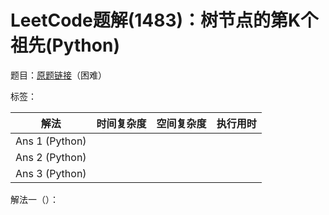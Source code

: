 # LeetCode题解(1483)：树节点的第K个祖先(Python)

题目：[原题链接](https://leetcode-cn.com/problems/kth-ancestor-of-a-tree-node/)（困难）

标签：

| 解法           | 时间复杂度 | 空间复杂度 | 执行用时 |
| -------------- | ---------- | ---------- | -------- |
| Ans 1 (Python) |            |            |          |
| Ans 2 (Python) |            |            |          |
| Ans 3 (Python) |            |            |          |

解法一（）：

